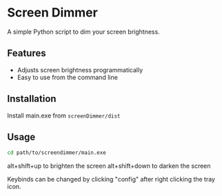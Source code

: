 # Screen Dimmer

A simple Python script to dim your screen brightness.

## Features

- Adjusts screen brightness programmatically
- Easy to use from the command line

## Installation

Install main.exe from `screenDimmer/dist`

## Usage

```bash
cd path/to/screendimmer/main.exe
```

alt+shift+up to brighten the screen
alt+shift+down to darken the screen

Keybinds can be changed by clicking "config" after right clicking the tray icon.